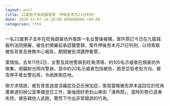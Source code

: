```yaml
---
layout: post
title: 22歲男子承認襲警罪　押後至本月21日判刑
date: 2020-12-07 14:18:00.000000000 +08:00
categories: rthk
---
```


一名22歲男子去年在旺角朗豪坊外推跌一名女警後被捕，案件原訂今日在九龍城裁判法院開審，被告於開審前承認襲警罪。案件押後至本月21日判刑，以待索取被告背景及勞教中心報告，期間被告須還押看管。

案情指，去年11月2日，女警及其他警員到旺角清場，約100名示威者在朗豪坊外聚集，用鐳射光照向警員，其中約20名示威者包括被告，跑至亞皆老街方向，被告伸手推女警右肩，令她跌倒在地。

辯方求情說，被告曾患過度活躍症及亞氏保加症，案發當晚被告原本返回位於旺角廣東道的辦公室準備翌日工作，飯後因好奇到山東街「湊熱鬧」，當時形勢已逐漸失控，被告跟他人逃跑，驚慌下作出非常錯誤的行為。
